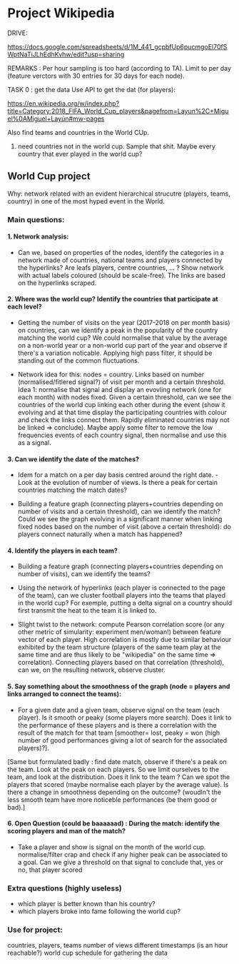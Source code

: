 # Project Wikipedia

DRIVE: 

https://docs.google.com/spreadsheets/d/1M_441_gcpbfUp6pucmgoEl70fSWptNaTiJLhEdhKvhw/edit?usp=sharing

REMARKS : 
Per hour sampling is too hard (according to TA). Limit to per day (feature verctors with 30 entries for 30 days for each node). 

TASK 0 : get the data
Use API to get the dat (for players):

https://en.wikipedia.org/w/index.php?title=Category:2018_FIFA_World_Cup_players&pagefrom=Layun%2C+Miguel%0AMiguel+Layún#mw-pages 

Also find teams and countries in the World CUp. 

1) need countries not in the world cup. Sample that shit. Maybe every country that ever played in the world cup? 


## World Cup project

Why: network related with an evident hierarchical strucutre (players, teams, country) in one of the most hyped event in the World. 

### Main questions:
#### 1. Network analysis: 
- Can we, based on properties of the nodes, identify the categories in a network made of countries, national teams and players connected by the hyperlinks? Are leafs players, centre countries, ... ? Show network with actual labels coloured (should be scale-free). The links are based on the hyperlinks scraped. 

#### 2. Where was the world cup? Identify the countries that participate at each level?
- Getting the number of visits on the year (2017-2018 on per month basis) on countries, can we identify a peak in the popularity of the country matching the world cup? We could normalise that value by the average on a non-world year or a non-world cup part of the year and observe if there's a variation noticable. Applying high pass filter, it should be standing out of the common fluctuations.

- Network idea for this: nodes = country. Links based on number (normalised/fitlered signal?) of visit per month and a certain threshold. Idea 1: normalise that signal and display an evovling network (one for each month) with nodes fixed. Given a certain threshold, can we see the countries of the world cup linking each other during the event (show it evolving and at that time display the participating countries with colour and check the links connect them. Rapidly eliminated countries may not be linked => conclude). Maybe apply some filter to remove the low frequencies events of each country signal, then normalise and use this as a signal. 

#### 3. Can we identify the date of the matches?
- Idem for a match on a per day basis centred around the right date. - Look at the evolution of number of views. Is there a peak for certain countries matching the match dates? 

- Building a feature graph (connecting players+countries depending on number of visits and a certain threshold), can we identify the match? Could we see the graph evolving in a significant manner when linking fixed nodes based on the number of visit (above a certain threshold): do players connect naturally when a match has happened?

#### 4. Identify the players in each team?
- Building a feature graph (connecting players+countries depending on number of visits), can we identify the teams? 

- Using the network of hyperlinks (each player is connected to the page of the team), can we cluster football players into the teams that played in the world cup? For exemple, putting a delta signal on a country should first transmit the heat to the team it is linked to. 

- Slight twist to the network: compute Pearson correlation score (or any other metric of simularity: experiment men/woman!) between feature vector of each player. High correlation is mostly due to similar behaviour exhibited by the team structure (players of the same team play at the same time and are thus likely to be "wikipedia" on the same time => correlation). Connecting players based on that correlation (threshold), can we, on the resulting network, observe cluster. 

#### 5. Say something about the <b>smoothness</b> of the graph (node = players and links arranged to connect the teams): 
- For a given date and a given team, observe signal on the team (each player). Is it smooth or peaky (some players more search). Does it link to the performance of these players and is there a correlation with the result of the match for that team [smoother= lost, peaky = won (high number of good performances giving a lot of search for the associated players)?]. 

[Same but formulated badly : find date match, observe if there's a peak on the team. Look at the peak on each players. So we limit ourselves to the team, and look at the distribution. Does it link to the team ? Can we spot the players that scored (maybe normalise each player by the average value). Is there a change in smoothness depending on the outcome? (woudln't the less smooth team have more noticeble performances (be them good or bad).]

#### 6. Open Question (could be baaaaaad) : During the match: identify the scoring players and man of the match?
- Take a player and show is signal on the month of the world cup. normalise/filter crap and check if any higher peak can be associated to a goal. Can we give a threshold on that signal to conclude that, yes or no, that player scored

### Extra questions (highly useless)
- which player is better known than his country?
- which players broke into fame following the world cup?

### Use for project:
countries, players, teams 
number of views different timestamps (is an hour reachable?)
world cup schedule for gathering the data
